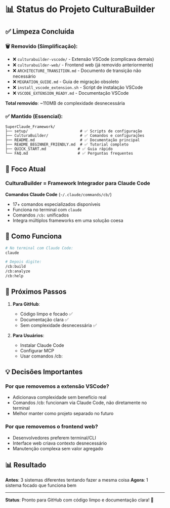 # 📊 Status do Projeto CulturaBuilder

## ✅ Limpeza Concluída

### 🗑️ Removido (Simplificação):
- ❌ `culturabuilder-vscode/` - Extensão VSCode (complicava demais)
- ❌ `culturabuilder-web/` - Frontend web (já removido anteriormente)
- ❌ `ARCHITECTURE_TRANSITION.md` - Documento de transição não necessário
- ❌ `MIGRATION_GUIDE.md` - Guia de migração obsoleto
- ❌ `install_vscode_extension.sh` - Script de instalação VSCode
- ❌ `VSCODE_EXTENSION_READY.md` - Documentação VSCode

**Total removido**: ~110MB de complexidade desnecessária

### ✅ Mantido (Essencial):
```
SuperClaude_Framework/
├── setup/                       # ✅ Scripts de configuração
├── CulturaBuilder/              # ✅ Comandos e configurações
├── README.md                    # ✅ Documentação principal
├── README_BEGINNER_FRIENDLY.md  # ✅ Tutorial completo
├── QUICK_START.md              # ✅ Guia rápido
└── FAQ.md                      # ✅ Perguntas frequentes
```

## 🎯 Foco Atual

### CulturaBuilder = Framework Integrador para Claude Code

**Comandos Claude Code** (`~/.claude/commands/cb/`)
   - 17+ comandos especializados disponíveis
   - Funciona no terminal com `claude`
   - Comandos `/cb:` unificados
   - Integra múltiplos frameworks em uma solução coesa

## 📝 Como Funciona

```bash
# No terminal com Claude Code:
claude

# Depois digite:
/cb:build
/cb:analyze
/cb:help
```

## 🚀 Próximos Passos

1. **Para GitHub**:
   - Código limpo e focado ✅
   - Documentação clara ✅
   - Sem complexidade desnecessária ✅

2. **Para Usuários**:
   - Instalar Claude Code
   - Configurar MCP
   - Usar comandos /cb:

## 💡 Decisões Importantes

### Por que removemos a extensão VSCode?
- Adicionava complexidade sem benefício real
- Comandos /cb: funcionam via Claude Code, não diretamente no terminal
- Melhor manter como projeto separado no futuro

### Por que removemos o frontend web?
- Desenvolvedores preferem terminal/CLI
- Interface web criava contexto desnecessário
- Manutenção complexa sem valor agregado

## 📊 Resultado

**Antes**: 3 sistemas diferentes tentando fazer a mesma coisa
**Agora**: 1 sistema focado que funciona bem

---

**Status**: Pronto para GitHub com código limpo e documentação clara! 🎉